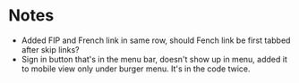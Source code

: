 # Notes

 - Added FIP and French link in same row, should Fench link be first tabbed after skip links?
 - Sign in button that's in the menu bar, doesn't show up in menu, added it to mobile view only under burger menu. It's in the code twice. 
